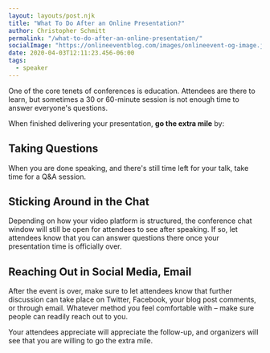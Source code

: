 ```yaml
---
layout: layouts/post.njk
title: "What To Do After an Online Presentation?"
author: Christopher Schmitt
permalink: "/what-to-do-after-an-online-presentation/"
socialImage: "https://onlineeventblog.com/images/onlineevent-og-image.jpg"
date: 2020-04-03T12:11:23.456-06:00
tags:
  - speaker
---
```


One of the core tenets of conferences is education. Attendees are there to learn, but sometimes a 30 or 60-minute session is not enough time to answer everyone's questions. 

When finished delivering your presentation, <strong>go the extra mile</strong> by:

## Taking Questions 
 
When you are done speaking, and there's still time left for your talk, take time for a Q&amp;A session.

## Sticking Around in the Chat

Depending on how your video platform is structured, the conference chat window will still be open for attendees to see after speaking. If so, let attendees know that you can answer questions there once your presentation time is officially over.

## Reaching Out in Social Media, Email

After the event is over, make sure to let attendees know that further discussion can take place on Twitter, Facebook, your blog post comments, or through email. Whatever method you feel comfortable with – make sure people can readily reach out to you.

Your attendees appreciate will appreciate the follow-up, and organizers will see that you are willing to go the extra mile.
